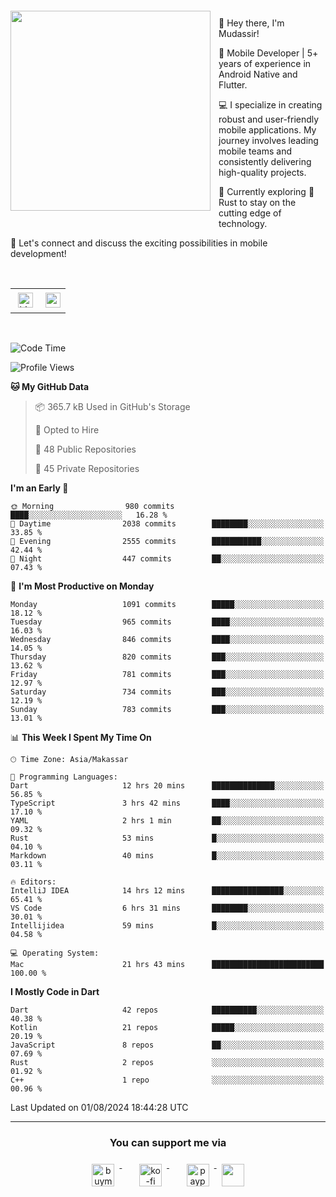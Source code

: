 <a href="https://lazycatlabs.com/" target="_blank">
<img 
  src="https://github-production-user-asset-6210df.s3.amazonaws.com/1531684/281783264-5b2e172d-feb8-40de-9846-a70379b758fb.png" 
  style="margin-top:20px;margin-right:13px;margin-bottom:20px"
  align="left" 
  height="320px"
/>
</a>
<br>
<p>
 👋 Hey there, I'm Mudassir!

🚀 Mobile Developer | 5+ years of experience in Android Native and Flutter.

💻 I specialize in creating robust and user-friendly mobile applications. My journey involves leading mobile teams and consistently delivering high-quality projects.

🌱 Currently exploring 🦀 Rust to stay on the cutting edge of technology.

🔗 Let's connect and discuss the exciting possibilities in mobile development!

<br>

<table style="border:none; border-collapse:collapse; cellspacing:0; cellpadding:0">
    <tr>
        <td>
           <a href="https://www.linkedin.com/in/lzyct/" target="_blank">
              <img src="https://github.com/ukieTux/ukieTux/blob/master/assets/linkedin.svg" alt="LinkedIn" style="vertical-align:top; margin:4px" height=24>
          </a>
        </td>
        <td>
           <a href = "https://www.upwork.com/freelancers/~01913209d41be922f1?viewMode=1">
              <img src="https://img.shields.io/badge/UpWork-6FDA44?logo=Upwork&logoColor=white" height=24/>
           </a>
        </td>
    </tr>
</table>

<br>

<!--START_SECTION:waka-->
![Code Time](http://img.shields.io/badge/Code%20Time-6%2C288%20hrs%201%20min-blue)

![Profile Views](http://img.shields.io/badge/Profile%20Views-0-blue)

**🐱 My GitHub Data** 

> 📦 365.7 kB Used in GitHub's Storage 
 > 
> 💼 Opted to Hire
 > 
> 📜 48 Public Repositories 
 > 
> 🔑 45 Private Repositories 
 > 
**I'm an Early 🐤** 

```text
🌞 Morning                980 commits         ████░░░░░░░░░░░░░░░░░░░░░   16.28 % 
🌆 Daytime                2038 commits        ████████░░░░░░░░░░░░░░░░░   33.85 % 
🌃 Evening                2555 commits        ███████████░░░░░░░░░░░░░░   42.44 % 
🌙 Night                  447 commits         ██░░░░░░░░░░░░░░░░░░░░░░░   07.43 % 
```
📅 **I'm Most Productive on Monday** 

```text
Monday                   1091 commits        █████░░░░░░░░░░░░░░░░░░░░   18.12 % 
Tuesday                  965 commits         ████░░░░░░░░░░░░░░░░░░░░░   16.03 % 
Wednesday                846 commits         ████░░░░░░░░░░░░░░░░░░░░░   14.05 % 
Thursday                 820 commits         ███░░░░░░░░░░░░░░░░░░░░░░   13.62 % 
Friday                   781 commits         ███░░░░░░░░░░░░░░░░░░░░░░   12.97 % 
Saturday                 734 commits         ███░░░░░░░░░░░░░░░░░░░░░░   12.19 % 
Sunday                   783 commits         ███░░░░░░░░░░░░░░░░░░░░░░   13.01 % 
```


📊 **This Week I Spent My Time On** 

```text
🕑︎ Time Zone: Asia/Makassar

💬 Programming Languages: 
Dart                     12 hrs 20 mins      ██████████████░░░░░░░░░░░   56.85 % 
TypeScript               3 hrs 42 mins       ████░░░░░░░░░░░░░░░░░░░░░   17.10 % 
YAML                     2 hrs 1 min         ██░░░░░░░░░░░░░░░░░░░░░░░   09.32 % 
Rust                     53 mins             █░░░░░░░░░░░░░░░░░░░░░░░░   04.10 % 
Markdown                 40 mins             █░░░░░░░░░░░░░░░░░░░░░░░░   03.11 % 

🔥 Editors: 
IntelliJ IDEA            14 hrs 12 mins      ████████████████░░░░░░░░░   65.41 % 
VS Code                  6 hrs 31 mins       ████████░░░░░░░░░░░░░░░░░   30.01 % 
Intellijidea             59 mins             █░░░░░░░░░░░░░░░░░░░░░░░░   04.58 % 

💻 Operating System: 
Mac                      21 hrs 43 mins      █████████████████████████   100.00 % 
```

**I Mostly Code in Dart** 

```text
Dart                     42 repos            ██████████░░░░░░░░░░░░░░░   40.38 % 
Kotlin                   21 repos            █████░░░░░░░░░░░░░░░░░░░░   20.19 % 
JavaScript               8 repos             ██░░░░░░░░░░░░░░░░░░░░░░░   07.69 % 
Rust                     2 repos             ░░░░░░░░░░░░░░░░░░░░░░░░░   01.92 % 
C++                      1 repo              ░░░░░░░░░░░░░░░░░░░░░░░░░   00.96 % 
```




 Last Updated on 01/08/2024 18:44:28 UTC
<!--END_SECTION:waka-->



---
<h3 align="center">You can support me via</h3>
<p align="center">
  <a href="https://www.buymeacoffee.com/Lzyct" target="_blank">
    <img src="https://www.buymeacoffee.com/assets/img/guidelines/download-assets-sm-2.svg" alt="buymeacoffe" style="vertical-align:top; margin:8px" height="36">
  </a>&nbsp;&nbsp;&nbsp;&nbsp;
   <a href="https://ko-fi.com/Lzyct" target="_blank">
    <img src="https://help.ko-fi.com/system/photos/3604/0095/9793/logo_circle.png" alt="ko-fi" style="vertical-align:top; margin:8px" height="36">
  </a>&nbsp;&nbsp;&nbsp;&nbsp;
  <a href="https://paypal.me/ukieTux" target="_blank">
    <img src="https://blog.zoom.us/wp-content/uploads/2019/08/paypal.png" alt="paypal" style="vertical-align:top; margin:8px" height="36">
  </a>
  <a href="https://saweria.co/Lzyct" target="_blank">
   <img src="https://1.bp.blogspot.com/-7OuHSxaNk6A/X92QPg8L9kI/AAAAAAAAG0E/lUzKf_uuVP8jCqvXpA7juh_l-TfK2jnbwCLcBGAsYHQ/s16000/SAWERIA.webp" style="vertical-align:top; margin:8px" height="36">
  </a>
</p>
<br><br>
